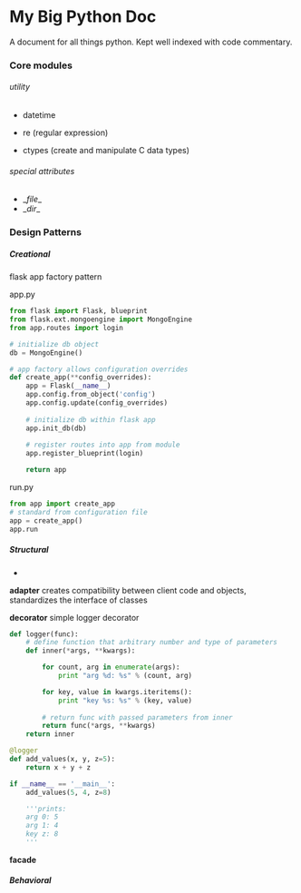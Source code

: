 My Big Python Doc
=================
A document for all things python. Kept well indexed with code commentary.

### Core modules
###### utility
- datetime

- re (regular expression)
- ctypes (create and manipulate C data types) 

###### special attributes
- \__file__
- \__dir__

### Design Patterns
##### Creational
flask app factory pattern

app.py
```python
from flask import Flask, blueprint
from flask.ext.mongoengine import MongoEngine
from app.routes import login

# initialize db object
db = MongoEngine()

# app factory allows configuration overrides
def create_app(**config_overrides):
    app = Flask(__name__)
    app.config.from_object('config')
    app.config.update(config_overrides)
    
    # initialize db within flask app
    app.init_db(db)
    
    # register routes into app from module
    app.register_blueprint(login)

    return app
```
run.py
```python
from app import create_app
# standard from configuration file
app = create_app()
app.run
```

##### Structural
-
**adapter**
creates compatibility between client code and objects, standardizes the interface of classes

**decorator**
simple logger decorator
```python
def logger(func):
    # define function that arbitrary number and type of parameters
    def inner(*args, **kwargs):

        for count, arg in enumerate(args):
            print "arg %d: %s" % (count, arg)

        for key, value in kwargs.iteritems():
            print "key %s: %s" % (key, value)
        
        # return func with passed parameters from inner
        return func(*args, **kwargs)
    return inner

@logger
def add_values(x, y, z=5):
    return x + y + z

if __name__ == '__main__':
    add_values(5, 4, z=8)

    '''prints:
    arg 0: 5
    arg 1: 4
    key z: 8
    '''
```

**facade**

##### Behavioral
